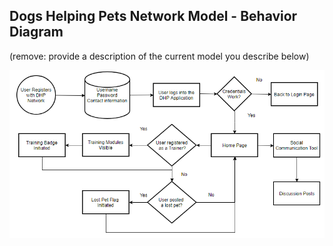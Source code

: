 ## Dogs Helping Pets Network Model - Behavior Diagram

(remove: provide a description of the current model you describe below)

![Behavior Diagram](../images/Behavior_Diagram.png)